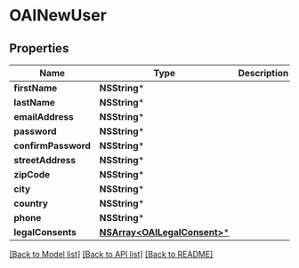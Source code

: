 # OAINewUser

## Properties
Name | Type | Description | Notes
------------ | ------------- | ------------- | -------------
**firstName** | **NSString*** |  | [optional] 
**lastName** | **NSString*** |  | [optional] 
**emailAddress** | **NSString*** |  | 
**password** | **NSString*** |  | 
**confirmPassword** | **NSString*** |  | 
**streetAddress** | **NSString*** |  | [optional] 
**zipCode** | **NSString*** |  | [optional] 
**city** | **NSString*** |  | [optional] 
**country** | **NSString*** |  | [optional] 
**phone** | **NSString*** |  | [optional] 
**legalConsents** | [**NSArray&lt;OAILegalConsent&gt;***](OAILegalConsent.md) |  | 

[[Back to Model list]](../README.md#documentation-for-models) [[Back to API list]](../README.md#documentation-for-api-endpoints) [[Back to README]](../README.md)


